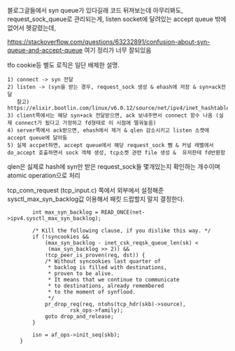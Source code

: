 
블로그글들에서 syn queue가 있다길래 코드 뒤져보는데 아무리봐도, request_sock_queue로 관리되는게, 
listen socket에 달려있는 accept queue 밖에 없어서 헷갈렸는데, 

https://stackoverflow.com/questions/63232891/confusion-about-syn-queue-and-accept-queue  여기 정리가 너무 잘되있음 


tfo cookie등 별도 로직은 일단 배제한 설명. 

```
1) connect -> syn 전달
2) listen -> (syn을 받는 경우, request_sock 생성 & ehash에 저장 & syn+ack전달 
   참고) https://elixir.bootlin.com/linux/v6.0.12/source/net/ipv4/inet_hashtables.c#L519
3) client쪽에서는 해당 syn+ack 전달받으면, ack 보내주면서 connect 함수 나옴 (실제 connect가 됬다고 가정하고 fd형태로 이 시점에 떨궈놓음)
4) server쪽에서 ack받으면, ehash에서 제거 & qlen 감소시키고 listen 소켓에 accept queue에 달아둠
5) 실제 accpet하면, accept queue에서 해당 request_sock 뺌 & 커널 레벨에서 do_accept 호출하면서 sock 객체 생성, tcp소켓 관련 file 생성 &  유저한테 fd반환함 
```

qlen은 싫제로 hash에 syn만 받은 request_sock들 몇개있는지 확인하는 개수이며 atomic operation으로 처리 

tcp_conn_request (tcp_input.c) 쪽에서 외부에서 설정해준 sysctl_max_syn_backlog값 이용해서 패킷 드랍할지 말지 결정한다. 
```
		int max_syn_backlog = READ_ONCE(net->ipv4.sysctl_max_syn_backlog);

		/* Kill the following clause, if you dislike this way. */
		if (!syncookies &&
		    (max_syn_backlog - inet_csk_reqsk_queue_len(sk) <
		     (max_syn_backlog >> 2)) &&
		    !tcp_peer_is_proven(req, dst)) {
			/* Without syncookies last quarter of
			 * backlog is filled with destinations,
			 * proven to be alive.
			 * It means that we continue to communicate
			 * to destinations, already remembered
			 * to the moment of synflood.
			 */
			pr_drop_req(req, ntohs(tcp_hdr(skb)->source),
				    rsk_ops->family);
			goto drop_and_release;
		}

		isn = af_ops->init_seq(skb);
	}

```

